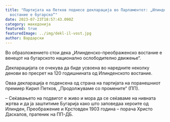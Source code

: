 ```yaml
---
title: "Партијата на Петков поднесе декларација во Парламентот: „Илинденското
  востание е бугарско“"
date: 2023-07-23T18:57:43.090Z
category: македонија
featured: true
featuredImage: ../img/dekl-il-vost.jpg
author: Вардарски
---
```

<!--StartFragment-->

Во образложението стои дека „Илинденско-преображенско востание е венецот на бугарското национално ослободително движење“.

Декларацијата се очекува да биде усвоена во наредните неколку денови во пресрет на 120 годишнината од Илинденското востание.

Оваа декларација е поденсена од страна на партијата на поранешниот премиер Кирил Петков, „Продолжуваме со промените“ (ПП).

<!--EndFragment--><!--StartFragment-->

– Сеќавањето на подвигот е живо и мора да се сеќаваме на нивната жртва и да ја заштитиме Бугарија како што заповедаа хероите од Илинден, Преображение и Крстовден 1903 година – порача Христо Даскалов, пратеник на ПП-ДБ.